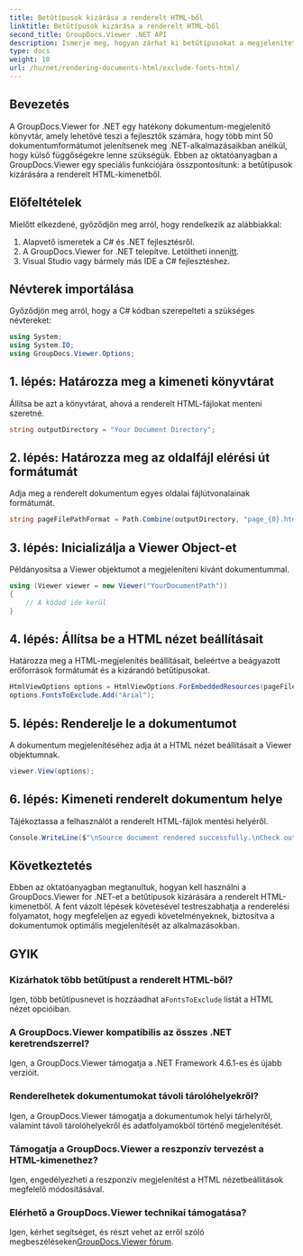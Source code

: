 ```yaml
---
title: Betűtípusok kizárása a renderelt HTML-ből
linktitle: Betűtípusok kizárása a renderelt HTML-ből
second_title: GroupDocs.Viewer .NET API
description: Ismerje meg, hogyan zárhat ki betűtípusokat a megjelenített HTML-ből a GroupDocs.Viewer for .NET segítségével. Kövesse ezt a lépésről lépésre szóló útmutatót a zökkenőmentes dokumentummegjelenítéshez.
type: docs
weight: 10
url: /hu/net/rendering-documents-html/exclude-fonts-html/
---
```

## Bevezetés
A GroupDocs.Viewer for .NET egy hatékony dokumentum-megjelenítő könyvtár, amely lehetővé teszi a fejlesztők számára, hogy több mint 50 dokumentumformátumot jelenítsenek meg .NET-alkalmazásaikban anélkül, hogy külső függőségekre lenne szükségük. Ebben az oktatóanyagban a GroupDocs.Viewer egy speciális funkciójára összpontosítunk: a betűtípusok kizárására a renderelt HTML-kimenetből. 
## Előfeltételek
Mielőtt elkezdené, győződjön meg arról, hogy rendelkezik az alábbiakkal:
1. Alapvető ismeretek a C# és .NET fejlesztésről.
2.  A GroupDocs.Viewer for .NET telepítve. Letöltheti innen[itt](https://releases.groupdocs.com/viewer/net/).
3. Visual Studio vagy bármely más IDE a C# fejlesztéshez.

## Névterek importálása
Győződjön meg arról, hogy a C# kódban szerepelteti a szükséges névtereket:
```csharp
using System;
using System.IO;
using GroupDocs.Viewer.Options;
```

## 1. lépés: Határozza meg a kimeneti könyvtárat
Állítsa be azt a könyvtárat, ahová a renderelt HTML-fájlokat menteni szeretné.
```csharp
string outputDirectory = "Your Document Directory";
```
## 2. lépés: Határozza meg az oldalfájl elérési út formátumát
Adja meg a renderelt dokumentum egyes oldalai fájlútvonalainak formátumát.
```csharp
string pageFilePathFormat = Path.Combine(outputDirectory, "page_{0}.html");
```
## 3. lépés: Inicializálja a Viewer Object-et
Példányosítsa a Viewer objektumot a megjeleníteni kívánt dokumentummal.
```csharp
using (Viewer viewer = new Viewer("YourDocumentPath"))
{
    // A kódod ide kerül
}
```
## 4. lépés: Állítsa be a HTML nézet beállításait
Határozza meg a HTML-megjelenítés beállításait, beleértve a beágyazott erőforrások formátumát és a kizárandó betűtípusokat.
```csharp
HtmlViewOptions options = HtmlViewOptions.ForEmbeddedResources(pageFilePathFormat);
options.FontsToExclude.Add("Arial");
```
## 5. lépés: Renderelje le a dokumentumot
A dokumentum megjelenítéséhez adja át a HTML nézet beállításait a Viewer objektumnak.
```csharp
viewer.View(options);
```
## 6. lépés: Kimeneti renderelt dokumentum helye
Tájékoztassa a felhasználót a renderelt HTML-fájlok mentési helyéről.
```csharp
Console.WriteLine($"\nSource document rendered successfully.\nCheck output in {outputDirectory}.");
```

## Következtetés
Ebben az oktatóanyagban megtanultuk, hogyan kell használni a GroupDocs.Viewer for .NET-et a betűtípusok kizárására a renderelt HTML-kimenetből. A fent vázolt lépések követésével testreszabhatja a renderelési folyamatot, hogy megfeleljen az egyedi követelményeknek, biztosítva a dokumentumok optimális megjelenítését az alkalmazásokban.
## GYIK
### Kizárhatok több betűtípust a renderelt HTML-ből?
 Igen, több betűtípusnevet is hozzáadhat a`FontsToExclude` listát a HTML nézet opcióiban.
### A GroupDocs.Viewer kompatibilis az összes .NET keretrendszerrel?
Igen, a GroupDocs.Viewer támogatja a .NET Framework 4.6.1-es és újabb verzióit.
### Renderelhetek dokumentumokat távoli tárolóhelyekről?
Igen, a GroupDocs.Viewer támogatja a dokumentumok helyi tárhelyről, valamint távoli tárolóhelyekről és adatfolyamokból történő megjelenítését.
### Támogatja a GroupDocs.Viewer a reszponzív tervezést a HTML-kimenethez?
Igen, engedélyezheti a reszponzív megjelenítést a HTML nézetbeállítások megfelelő módosításával.
### Elérhető a GroupDocs.Viewer technikai támogatása?
 Igen, kérhet segítséget, és részt vehet az erről szóló megbeszéléseken[GroupDocs.Viewer fórum](https://forum.groupdocs.com/c/viewer/9).